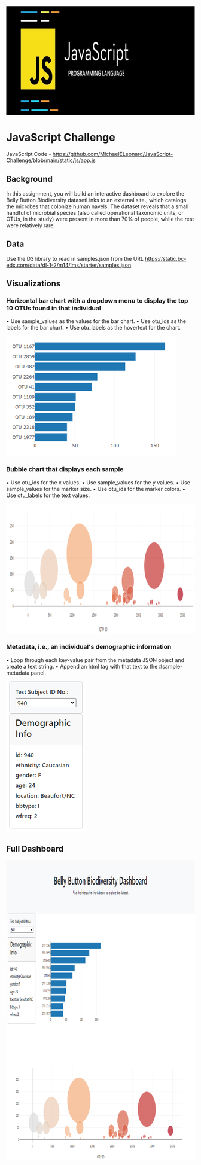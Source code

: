 <img src="Pics/Header.png" width="893" height="292">


# JavaScript Challenge

JavaScript Code - https://github.com/MichaelELeonard/JavaScript-Challenge/blob/main/static/js/app.js


## Background
In this assignment, you will build an interactive dashboard to explore the Belly Button Biodiversity datasetLinks to an external site., which catalogs the microbes that colonize human navels.
The dataset reveals that a small handful of microbial species (also called operational taxonomic units, or OTUs, in the study) were present in more than 70% of people, while the rest were relatively rare.


## Data
Use the D3 library to read in samples.json from the URL https://static.bc-edx.com/data/dl-1-2/m14/lms/starter/samples.json

## Visualizations
### Horizontal bar chart with a dropdown menu to display the top 10 OTUs found in that individual
•	Use sample_values as the values for the bar chart.
•	Use otu_ids as the labels for the bar chart.
•	Use otu_labels as the hovertext for the chart.

<img src="Pics/940 Bar Chart.png" width="454" height="321">


### Bubble chart that displays each sample
•	Use otu_ids for the x values.
•	Use sample_values for the y values.
•	Use sample_values for the marker size.
•	Use otu_ids for the marker colors.
•	Use otu_labels for the text values.

<img src="Pics/940 Bubble Chart.png" width="1195" height="348">



### Metadata, i.e., an individual's demographic information
•	Loop through each key-value pair from the metadata JSON object and create a text string.
•	Append an html tag with that text to the #sample-metadata panel.

<img src="Pics/940 Metadata.png" width="212" height="404">

## Full Dashboard

<img src="Pics/Full Dashboard.png" width="987" height="803">

